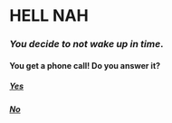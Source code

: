 # HELL NAH

### _You decide to not wake up in time_.
#### You get a phone call! Do you **answer** it?

##### [Yes](/opt2yes.md)
##### [No](/opt2no.md)